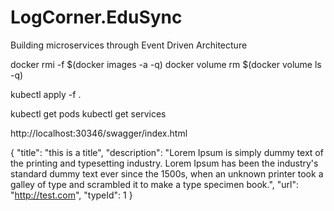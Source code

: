 # LogCorner.EduSync
Building microservices through Event Driven Architecture

docker rmi -f $(docker images -a -q)
docker volume rm $(docker volume ls -q)

kubectl apply -f .

kubectl get pods
 kubectl get services


http://localhost:30346/swagger/index.html

{
  "title": "this is a title",
  "description": "Lorem Ipsum is simply dummy text of the printing and typesetting industry. Lorem Ipsum has been the industry's standard dummy text ever since the 1500s, when an unknown printer took a galley of type and scrambled it to make a type specimen book.",
  "url": "http://test.com",
  "typeId": 1
}

